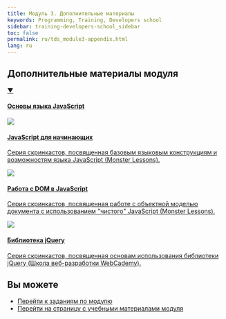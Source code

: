 ```yaml
---
title: Модуль 3. Дополнительные материалы
keywords: Programming, Training, Developers school
sidebar: training-developers-school_sidebar
toc: false
permalink: ru/tds_module3-appendix.html
lang: ru
---
```


## Дополнительные материалы модуля

<div class="panel-group">
    <div class="panel panel-default">
        <div class="panel-heading">
            <a class="pull-right spoiler-push" data-toggle="collapse" href="#collapse1">&#9660;</a>
            <h4 class="panel-title">
                <a data-toggle="collapse" href="#collapse1">
                Основы языка JavaScript</a>
            </h4>
        </div>
        <div id="collapse1" class="panel-collapse collapse in">
            <div class="panel-body">
                <div class="row items">
                    <div class="col-sm-6 col-md-4 portfolio-item">
                        <a href="{{ 'https://monsterlessons.com/project/series/javascript-dlya-nachinayushih' | relative_url }}" class="portfolio-link" target="_blank">
                            <div class="img-wrapper">
                                <img src="{{ "/images/pages/trainings/developers-school/module3/javascript-for-beginners.jpg" | relative_url}}" class="products-img">
                            </div>
                            <h4><span class="item-head">JavaScript для начинающих</span></h4>
                            <p>Серия скринкастов, посвященная базовым языковым конструкциям и возможностям языка JavaScript (Monster Lessons).</p>
                        </a>
                    </div>
                    <div class="col-sm-6 col-md-4 portfolio-item">
                        <a href="{{ 'https://monsterlessons.com/project/series/rabota-s-dom-derevom-v-javascript' | relative_url }}" class="portfolio-link" target="_blank">
                            <div class="img-wrapper">
                                <img src="{{ "/images/pages/trainings/developers-school/module3/dom-javascript.jpg" | relative_url}}" class="products-img">
                            </div>
                            <h4><span class="item-head">Работа с DOM в JavaScript</span></h4>
                            <p>Серия скринкастов, посвященная работе с объектной моделью документа с использованием "чистого" JavaScript (Monster Lessons).</p>
                        </a>
                    </div>
                    <div class="col-sm-6 col-md-4 portfolio-item">
                        <a href="{{ 'https://www.youtube.com/playlist?list=PLRoXQfrhqdOpFYElYiB6DS8iYryEhxNNq' | relative_url }}" class="portfolio-link" target="_blank">
                            <div class="img-wrapper">
                                <img src="{{ "/images/pages/trainings/developers-school/module3/jquery.jpg" | relative_url}}" class="products-img">
                            </div>
                            <h4><span class="item-head">Библиотека jQuery</span></h4>
                            <p>Серия скринкастов, посвященная основам использования библиотеки jQuery (Школа веб-разработки WebCademy).</p>
                        </a>
                    </div>
                </div>
            </div>
        </div>
    </div>
</div>

## Вы можете

* [Перейти к заданиям по модулю](tds_module3-tasks.html) <i class="fa fa-arrow-right" aria-hidden="true"></i>
* <i class="fa fa-arrow-left" aria-hidden="true"></i> [Перейти на страницу с учебными материалами модуля](tds_module3-learn.html)
